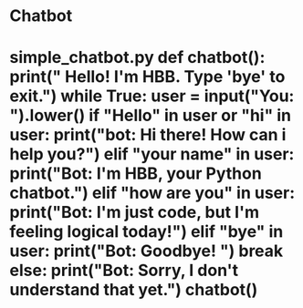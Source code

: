 # Chatbot 
 # simple_chatbot.py  def chatbot():     print(" Hello! I'm HBB. Type 'bye' to exit.")      while True:         user = input("You: ").lower()         if "Hello" in user or "hi" in user:             print("bot: Hi there! How can i help you?")         elif "your name" in user:             print("Bot: I'm HBB, your Python chatbot.")         elif "how are you" in user:             print("Bot: I'm just code, but I'm feeling logical today!")         elif "bye" in user:             print("Bot: Goodbye! ")             break         else:             print("Bot: Sorry, I don't understand that yet.")  chatbot()
